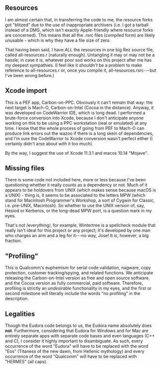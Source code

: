 ## Resources

I am almost certain that, in transferring the code to me, the resource forks got "blitzed" due to the use of inappropriate archivers (i.e. I got a tarball instead of a DMG, which isn't exactly Apple-friendly where resource forks are concerned). This means that all the .rsrc files (compiled form) are likely unusable - which is why they have a file size of zero.

That having been said, I have *ALL* the resources in one big Rez source file, called all-resources.r (naturally enough). Untangling it may or may not be a hassle; in case it is, whatever poor sod works on this project after me has my deepest sympathies. (I feel like it *shouldn't* be a problem to make reference to all-resources.r or, once you compile it, all-resources.rsrc---but I've been wrong before.)

## Xcode import

This is a PEF app, Carbon-on-PPC. Obviously it can't remain that way: the next target is Mach-O, Carbon-on-Intel (Cocoa in the distance). Anyway, it was developed on CodeWarrior IDE, which is long dead. I performed a brute-force conversion into Xcode, because I don't anticipate anyone working on this to be using a PPC workstation (real or emulated) at any time. I know that the whole process of going from PEF to Mach-O can produce link errors out the wazoo if there is a long skein of dependencies, and I'm sure the CodeWarrior to Xcode conversion wasn't perfect either (I certainly didn't arse about with it too much).

By the way, I suggest the use of Xcode 11.3.1	and macos 10.14 "Mojave".

## Missing files

There is some code not included here, more or less because I've been questioning whether it really counts as a dependency or not. Much of it appears to be holdovers from UNIX (which makes sense because macOS is a UNIX) - thing is, it seems to be associated to the letters MPW (which stand for Macintosh Programmer's Workshop, a sort of Cygwin for Classic, i.e. pre-UNIX, Macintosh). So whether to use the UNIX version of, say, Hesiod or Kerberos, or the long-dead MPW port, is a question mark in my eyes.

That's not /everything/, for example, Wintertree is a spellcheck module that really isn't ideal for this project or any project; it's developed by one man who charges an arm and a leg for it---no way, Jose! It *is*, however, a big fraction.

## "Profiling"

This is Qualcomm's euphemism for serial code validation, nagware, copy protection, customer tracking/spying, and related functions. We anticipate releasing the Carbon-on-Intel version as free and open source software, and the Cocoa version as fully commercial, paid software. Therefore, profiling is strictly an *undesirable* functionality in my eyes, and the first or second milestone will literally include the words "no profiling" in the description.

## Legalities

Though the Eudora code belongs to us, the Eudora name absolutely does **not**. Furthermore, considering that Eudora for Windows and for Mac are entirely separate apps with separate code bases and even languages (C++ and C), I consider it highly important to disambiguate. As such, every occurrence of the word "Eudora" will have to be replaced with the word "Eos" (Titaness of the new dawn, from Hellenic mythology) and every occurrence of the word "Qualcomm" will have to be replaced with "HERMES" (all caps).